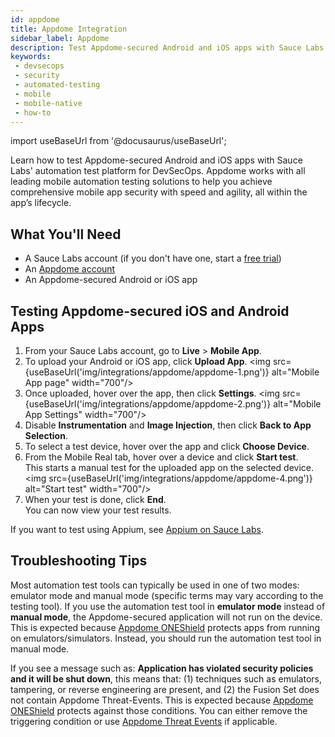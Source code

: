 ```yaml
---
id: appdome
title: Appdome Integration
sidebar_label: Appdome
description: Test Appdome-secured Android and iOS apps with Sauce Labs.
keywords:
 - devsecops
 - security
 - automated-testing
 - mobile
 - mobile-native
 - how-to
---
```


import useBaseUrl from '@docusaurus/useBaseUrl';

Learn how to test Appdome-secured Android and iOS apps with Sauce Labs' automation test platform for DevSecOps. Appdome works with all leading mobile automation testing solutions to help you achieve comprehensive mobile app security with speed and agility, all within the app’s lifecycle.

## What You'll Need

* A Sauce Labs account (if you don't have one, start a [free trial](https://saucelabs.com/sign-up))
* An [Appdome account](https://fusion.appdome.com/login)
* An Appdome-secured Android or iOS app

## Testing Appdome-secured iOS and Android Apps

1. From your Sauce Labs account, go to **Live** > **Mobile App**.
2. To upload your Android or iOS app, click **Upload App**.
<img src={useBaseUrl('img/integrations/appdome/appdome-1.png')} alt="Mobile App page" width="700"/>
4. Once uploaded, hover over the app, then click **Settings**. 
<img src={useBaseUrl('img/integrations/appdome/appdome-2.png')} alt="Mobile App Settings" width="700"/>
4. Disable **Instrumentation** and **Image Injection**, then click **Back to App Selection**.
5. To select a test device, hover over the app and click **Choose Device**.
6. From the Mobile Real tab, hover over a device and click **Start test**. <br/>
This starts a manual test for the uploaded app on the selected device.
<img src={useBaseUrl('img/integrations/appdome/appdome-4.png')} alt="Start test" width="700"/>
8. When your test is done, click **End**. <br/>
You can now view your test results.

If you want to test using Appium, see [Appium on Sauce Labs](/mobile-apps/automated-testing/appium/).

## Troubleshooting Tips

Most automation test tools can typically be used in one of two modes: emulator mode and manual mode (specific terms may vary according to the testing tool). If you use the automation test tool in **emulator mode** instead of **manual mode**, the Appdome-secured application will not run on the device. This is expected because [Appdome ONEShield](https://www.appdome.com/how-to/mobile-app-security/no-code-app-shielding/no-code-mobile-app-shielding-resources/) protects apps from running on emulators/simulators. Instead, you should run the automation test tool in manual mode.

If you see a message such as: **Application has violated security policies and it will be shut down**, this means that: (1) techniques such as emulators, tampering, or reverse engineering are present, and (2) the Fusion Set does not contain Appdome Threat-Events. This is expected because [Appdome ONEShield](https://www.appdome.com/how-to/mobile-app-security/no-code-app-shielding/no-code-mobile-app-shielding-resources/) protects against those conditions. You can either remove the triggering condition or use [Appdome Threat Events](https://www.appdome.com/how-to/threat-events/mobile-threat-events/how-to-implement-appdomes-oneshield-threat-events-2/) if applicable.
